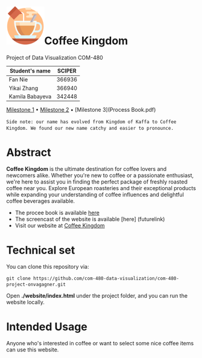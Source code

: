 # <img src="milestones/images/milk-tea.png" width=20%/>Coffee Kingdom 

Project of Data Visualization COM-480

| Student's name  | SCIPER |
| --------------- | ------ |
| Fan Nie         | 366936 |
| Yikai Zhang     | 366940 |
| Kamila Babayeva | 342448 |

[Milestone 1](milestones/milestone1.md) • [Milestone 2](milestones/milestone2.md) • [Milestone 3](Process Book.pdf)

`Side note: our name has evolved from Kingdom of Kaffa to Coffee Kingdom. We found our new name catchy and easier to pronounce.`

# Abstract
**Coffee Kingdom** is the ultimate destination for coffee lovers and newcomers alike. Whether you're new to coffee or a passionate enthusiast, we're here to assist you in finding the perfect package of freshly roasted coffee near you. Explore European roasteries and their exceptional products while expanding your understanding of coffee influences and delightful coffee beverages available.

- The procee book is available [here](futurelink)
- The screencast of the website is available [here] (futurelink)
- Visit our website at [Coffee Kingdom](https://com-480-data-visualization.github.io/project-2023-kingdom_of_kaffa)

# Technical set
You can clone this repository via:
```
git clone https://github.com/com-480-data-visualization/com-480-project-onvagagner.git
```
Open **./website/index.html** under the project folder, and you can run the website locally.

# Intended Usage
Anyone who's interested in coffee or want to select some nice coffee items can use this website.

